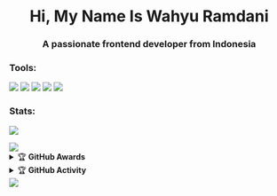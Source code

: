 <h1 align="center">Hi, My Name Is Wahyu Ramdani</h1>
<h3 align="center">A passionate frontend developer from Indonesia</h3>

### Tools:
<p>
    <img src="https://img.shields.io/badge/OS-Linux-blue?&logo=Linux" />
    <img src="https://img.shields.io/badge/OS-Windows-blue?&logo=Windows" />
    <img src="https://img.shields.io/badge/IDE-Xcode-blue?&logo=xcode" />
    <img src="https://img.shields.io/badge/Text%20Editor-Visual%20Studio%20Code-blue?&logo=visual%20studio%20code&logoColor=blue" />
    <img src="https://img.shields.io/badge/Sublime%20Text-gray?&logo=Sublime-Text" />
</p>

### Stats:
<p>
    <img src="https://github-readme-stats.vercel.app/api?username=Wahyu213&hide=issues&show_icons=true&hide_border=true&title_color=000" />
</p>
<img src="https://user-images.githubusercontent.com/73097560/115834477-dbab4500-a447-11eb-908a-139a6edaec5c.gif">
<details>
    <summary>&#127942 <b>GitHub Awards</b></summary><br/>

![Github Trophy](https://github-profile-trophy.vercel.app/?username=Wahyu213&margin-w=5&margin-h=5)

</details>

<details>
    <summary>&#127942 <b>GitHub Activity</b></summary><br/>
    
![Metrics](https://metrics.lecoq.io/Wahyu213?            template=classic&repositories.forks=true&languages=1&languages.colors=github&languages.threshold=0%25&config.timezone=Asia%2FJakarta)    
    
</details>
<img src="https://user-images.githubusercontent.com/73097560/115834477-dbab4500-a447-11eb-908a-139a6edaec5c.gif">
